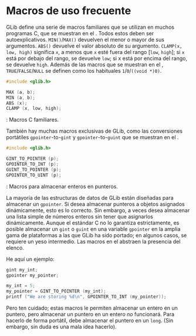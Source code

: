 # Macros de uso frecuente

GLib define una serie de macros familiares que se utilizan en muchos programas C, que se muestran en el <span class="glib-simplemacros"></span>. Todos estos deben ser autoexplicativos. `MIN()`/`MAX()` devuelven el menor o mayor de sus argumentos. `ABS()` devuelve el valor absoluto de su argumento. `CLAMP(x, low, high)` significa `x`, a menos que `x` esté fuera del rango [`low`, `high`]; si `x` está por debajo del rango, se devuelve `low`; si x está por encima del rango, se devuelve `high`. Además de las macros que se muestran en el <span class="glib-simplemacros"></span>, `TRUE`/`FALSE`/`NULL` se definen como los habituales `1`/`0`/`((void *)0)`.

<a id="glib-simplemacros"></a>

```c
#include <glib.h>

MAX (a, b);
MIN (a, b);
ABS (x);
CLAMP (x, low, high);
```

<div class="caption">

<p><span class="glib-simplemacros"></span>: Macros C familiares.</p>

</div>

También hay muchas macros exclusivas de GLib, como las conversiones portátiles `gpointer`-to-`gint` y `gpointer`-to-`guint` que se muestran en el <span class="glib-pointerint"></span>.

<a id="glib-pointerint"></a>

```c
#include <glib.h>

GINT_TO_POINTER (p);
GPOINTER_TO_INT (p);
GUINT_TO_POINTER (p);
GPOINTER_TO_UINT (p);
```

<div class="caption">

<p><span class="glib-pointerint"></span>: Macros para almacenar enteros en punteros.</p>

</div>

La mayoría de las estructuras de datos de GLib están diseñadas para almacenar un `gpointer`. Si desea almacenar punteros a objetos asignados dinámicamente, esto es lo correcto. Sin embargo, a veces desea almacenar una lista simple de números enteros sin tener que asignarlos dinámicamente. Aunque el estándar C no lo garantiza estrictamente, es posible almacenar un `gint` o `guint` en una variable `gpointer` en la amplia gama de plataformas a las que GLib ha sido portado; en algunos casos, se requiere un yeso intermedio. Las macros en el <span class="glib-pointerint"></span> abstraen la presencia del elenco.

He aquí un ejemplo:

```c
gint my_int;
gpointer my_pointer;

my_int = 5;
my_pointer = GINT_TO_POINTER (my_int);
printf ("We are storing %d\n", GPOINTER_TO_INT (my_pointer));
```

Pero ten cuidado; estas macros le permiten almacenar un entero en un puntero, pero almacenar un puntero en un entero *no* funcionará. Para hacerlo de forma portátil, debe almacenar el puntero en un `long`. (Sin embargo, sin duda es una mala idea hacerlo).

<script>
/* Asignacion de indice de listados en todo la pagina */

let lst = 0;
let i = 0;

lst += 1
let lst01 = document.getElementsByClassName("glib-simplemacros");
for( i = 0; i < lst01.length; i++ ) {
    lst01[i].innerHTML = "<a href=\"#glib-simplemacros\">Listado 2." + lst + "</a>";
}

lst += 1
let lst02 = document.getElementsByClassName("glib-pointerint");
for( i = 0; i < lst02.length; i++ ) {
    lst02[i].innerHTML = "<a href=\"#glib-pointerint\">Listado 2." + lst + "</a>";
}

</script>
